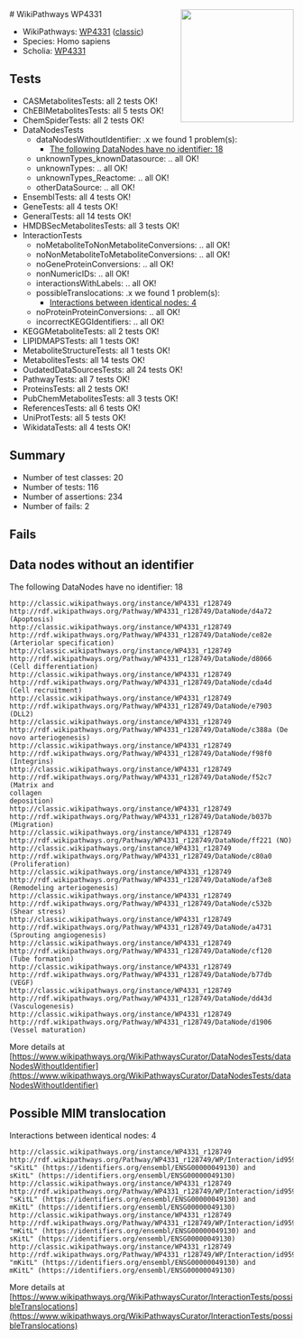 <img style="float: right; width: 200px" src="https://upload.wikimedia.org/wikipedia/commons/thumb/8/83/Wplogo_with_text_500.png/640px-Wplogo_with_text_500.png" />
# WikiPathways WP4331

* WikiPathways: [WP4331](https://wikipathways.org/pathways/WP4331) ([classic](https://classic.wikipathways.org/instance/WP4331))
* Species: Homo sapiens
* Scholia: [WP4331](https://scholia.toolforge.org/wikipathways/WP4331)
## Tests
* CASMetabolitesTests: all 2 tests OK!
* ChEBIMetabolitesTests: all 5 tests OK!
* ChemSpiderTests: all 2 tests OK!
* DataNodesTests
    * dataNodesWithoutIdentifier: .x we found 1 problem(s):
        * [The following DataNodes have no identifier: 18](#8792c498)
    * unknownTypes_knownDatasource: .. all OK!
    * unknownTypes: .. all OK!
    * unknownTypes_Reactome: .. all OK!
    * otherDataSource: .. all OK!
* EnsemblTests: all 4 tests OK!
* GeneTests: all 4 tests OK!
* GeneralTests: all 14 tests OK!
* HMDBSecMetabolitesTests: all 3 tests OK!
* InteractionTests
    * noMetaboliteToNonMetaboliteConversions: .. all OK!
    * noNonMetaboliteToMetaboliteConversions: .. all OK!
    * noGeneProteinConversions: .. all OK!
    * nonNumericIDs: .. all OK!
    * interactionsWithLabels: .. all OK!
    * possibleTranslocations: .x we found 1 problem(s):
        * [Interactions between identical nodes: 4](#1c118209)
    * noProteinProteinConversions: .. all OK!
    * incorrectKEGGIdentifiers: .. all OK!
* KEGGMetaboliteTests: all 2 tests OK!
* LIPIDMAPSTests: all 1 tests OK!
* MetaboliteStructureTests: all 1 tests OK!
* MetabolitesTests: all 14 tests OK!
* OudatedDataSourcesTests: all 24 tests OK!
* PathwayTests: all 7 tests OK!
* ProteinsTests: all 2 tests OK!
* PubChemMetabolitesTests: all 3 tests OK!
* ReferencesTests: all 6 tests OK!
* UniProtTests: all 5 tests OK!
* WikidataTests: all 4 tests OK!


## Summary

* Number of test classes: 20
* Number of tests: 116
* Number of assertions: 234
* Number of fails: 2

## Fails

<a name="8792c498" />

## Data nodes without an identifier

The following DataNodes have no identifier: 18
```
http://classic.wikipathways.org/instance/WP4331_r128749 http://rdf.wikipathways.org/Pathway/WP4331_r128749/DataNode/d4a72 (Apoptosis)
http://classic.wikipathways.org/instance/WP4331_r128749 http://rdf.wikipathways.org/Pathway/WP4331_r128749/DataNode/ce82e (Arteriolar specification)
http://classic.wikipathways.org/instance/WP4331_r128749 http://rdf.wikipathways.org/Pathway/WP4331_r128749/DataNode/d8066 (Cell differentiation)
http://classic.wikipathways.org/instance/WP4331_r128749 http://rdf.wikipathways.org/Pathway/WP4331_r128749/DataNode/cda4d (Cell recruitment)
http://classic.wikipathways.org/instance/WP4331_r128749 http://rdf.wikipathways.org/Pathway/WP4331_r128749/DataNode/e7903 (DLL2)
http://classic.wikipathways.org/instance/WP4331_r128749 http://rdf.wikipathways.org/Pathway/WP4331_r128749/DataNode/c388a (De novo arteriogenesis)
http://classic.wikipathways.org/instance/WP4331_r128749 http://rdf.wikipathways.org/Pathway/WP4331_r128749/DataNode/f98f0 (Integrins)
http://classic.wikipathways.org/instance/WP4331_r128749 http://rdf.wikipathways.org/Pathway/WP4331_r128749/DataNode/f52c7 (Matrix and 
collagen
deposition)
http://classic.wikipathways.org/instance/WP4331_r128749 http://rdf.wikipathways.org/Pathway/WP4331_r128749/DataNode/b037b (Migration)
http://classic.wikipathways.org/instance/WP4331_r128749 http://rdf.wikipathways.org/Pathway/WP4331_r128749/DataNode/ff221 (NO)
http://classic.wikipathways.org/instance/WP4331_r128749 http://rdf.wikipathways.org/Pathway/WP4331_r128749/DataNode/c80a0 (Proliferation)
http://classic.wikipathways.org/instance/WP4331_r128749 http://rdf.wikipathways.org/Pathway/WP4331_r128749/DataNode/af3e8 (Remodeling arteriogenesis)
http://classic.wikipathways.org/instance/WP4331_r128749 http://rdf.wikipathways.org/Pathway/WP4331_r128749/DataNode/c532b (Shear stress)
http://classic.wikipathways.org/instance/WP4331_r128749 http://rdf.wikipathways.org/Pathway/WP4331_r128749/DataNode/a4731 (Sprouting angiogenesis)
http://classic.wikipathways.org/instance/WP4331_r128749 http://rdf.wikipathways.org/Pathway/WP4331_r128749/DataNode/cf120 (Tube formation)
http://classic.wikipathways.org/instance/WP4331_r128749 http://rdf.wikipathways.org/Pathway/WP4331_r128749/DataNode/b77db (VEGF)
http://classic.wikipathways.org/instance/WP4331_r128749 http://rdf.wikipathways.org/Pathway/WP4331_r128749/DataNode/dd43d (Vasculogenesis)
http://classic.wikipathways.org/instance/WP4331_r128749 http://rdf.wikipathways.org/Pathway/WP4331_r128749/DataNode/d1906 (Vessel maturation)
```

More details at [https://www.wikipathways.org/WikiPathwaysCurator/DataNodesTests/dataNodesWithoutIdentifier](https://www.wikipathways.org/WikiPathwaysCurator/DataNodesTests/dataNodesWithoutIdentifier)

<a name="1c118209" />

## Possible MIM translocation

Interactions between identical nodes: 4
```
http://classic.wikipathways.org/instance/WP4331_r128749 http://rdf.wikipathways.org/Pathway/WP4331_r128749/WP/Interaction/id959f9a3b "sKitL" (https://identifiers.org/ensembl/ENSG00000049130) and 
sKitL" (https://identifiers.org/ensembl/ENSG00000049130)
http://classic.wikipathways.org/instance/WP4331_r128749 http://rdf.wikipathways.org/Pathway/WP4331_r128749/WP/Interaction/id959f9a3b "sKitL" (https://identifiers.org/ensembl/ENSG00000049130) and 
mKitL" (https://identifiers.org/ensembl/ENSG00000049130)
http://classic.wikipathways.org/instance/WP4331_r128749 http://rdf.wikipathways.org/Pathway/WP4331_r128749/WP/Interaction/id959f9a3b "mKitL" (https://identifiers.org/ensembl/ENSG00000049130) and 
sKitL" (https://identifiers.org/ensembl/ENSG00000049130)
http://classic.wikipathways.org/instance/WP4331_r128749 http://rdf.wikipathways.org/Pathway/WP4331_r128749/WP/Interaction/id959f9a3b "mKitL" (https://identifiers.org/ensembl/ENSG00000049130) and 
mKitL" (https://identifiers.org/ensembl/ENSG00000049130)
```

More details at [https://www.wikipathways.org/WikiPathwaysCurator/InteractionTests/possibleTranslocations](https://www.wikipathways.org/WikiPathwaysCurator/InteractionTests/possibleTranslocations)

